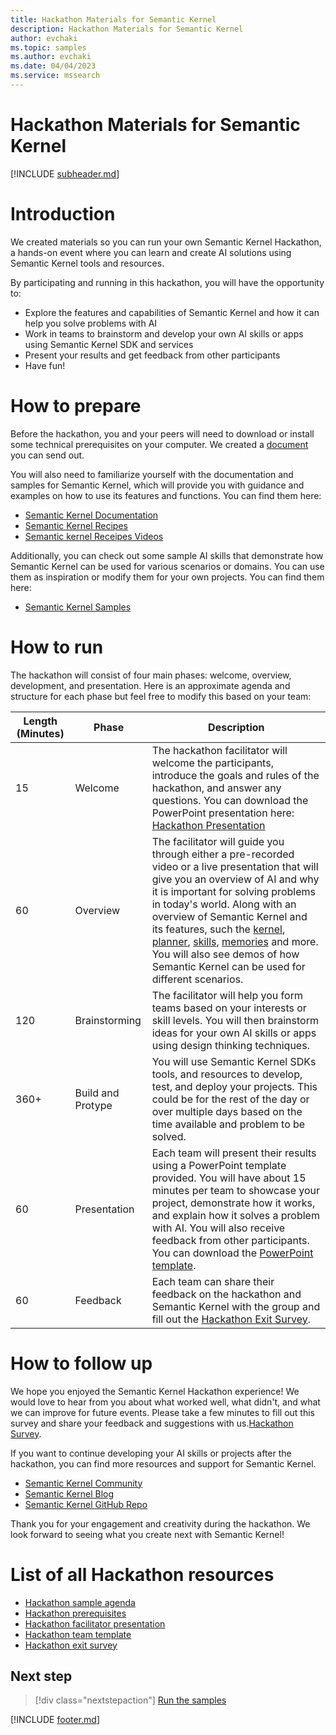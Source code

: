 ```yaml
---
title: Hackathon Materials for Semantic Kernel
description: Hackathon Materials for Semantic Kernel
author: evchaki
ms.topic: samples
ms.author: evchaki
ms.date: 04/04/2023
ms.service: mssearch
---
```

# Hackathon Materials for Semantic Kernel

[!INCLUDE [subheader.md](../includes/pat_medium.md)]


# Introduction
We created materials so you can run your own Semantic Kernel Hackathon, a hands-on event where you can learn and create AI solutions using Semantic Kernel tools and resources. 

By participating and running in this hackathon, you will have the opportunity to:

- Explore the features and capabilities of Semantic Kernel and how it can help you solve problems with AI
- Work in teams to brainstorm and develop your own AI skills or apps using Semantic Kernel SDK and services
- Present your results and get feedback from other participants 
- Have fun!


# How to prepare
Before the hackathon, you and your peers will need to download or install some technical prerequisites on your computer. We created a [document]() you can send out.

You will also need to familiarize yourself with the documentation and samples for Semantic Kernel, which will provide you with guidance and examples on how to use its features and functions. You can find them here:

- [Semantic Kernel Documentation](/semantic-kernel/)
- [Semantic Kernel Recipes](/semantic-kernel/howto/recipes)
- [Semantic kernel Receipes Videos](https://devblogs.microsoft.com/semantic-kernel/recipes/)

Additionally, you can check out some sample AI skills that demonstrate how Semantic Kernel can be used for various scenarios or domains. You can use them as inspiration or modify them for your own projects. You can find them here:

- [Semantic Kernel Samples](/semantic-kernel/samples/)


# How to run
The hackathon will consist of four main phases: welcome, overview, development, and presentation. Here is an approximate agenda and structure for each phase but feel free to modify this based on your team:

| Length (Minutes)  | Phase       | Description                                                                                                                                                                                                                                                                                                                                                                              |
| ----- | ----------- | ---------------------------------------------------------------------------------------------------------------------------------------------------------------------------------------------------------------------------------------------------------------------------------------------------------------------------------------------------------------------------------------- |
| 15  | Welcome     | The hackathon facilitator will welcome the participants, introduce the goals and rules of the hackathon, and answer any questions. You can download the PowerPoint presentation here: [Hackathon Presentation](link) |
| 60  | Overview    | The facilitator will guide you through either a pre-recorded video or a live presentation that will give you an overview of AI and why it is important for solving problems in today's world. Along with an overview of Semantic Kernel and its features, such the [kernel](/semantic-kernel/concepts-sk/kernel), [planner](/semantic-kernel/concepts-sk/planner), [skills](/semantic-kernel/concepts-sk/skills), [memories](/semantic-kernel/concepts-sk/memories) and more. You will also see demos of how Semantic Kernel can be used for different scenarios.                              |
| 120 | Brainstorming | The facilitator will help you form teams based on your interests or skill levels. You will then brainstorm ideas for your own AI skills or apps using design thinking techniques.  |
| 360+ | Build and Protype | You will use Semantic Kernel SDKs tools, and resources to develop, test, and deploy your projects. This could be for the rest of the day or over multiple days based on the time available and problem to be solved. |
| 60 | Presentation   | Each team will present their results using a PowerPoint template provided. You will have about 15 minutes per team to showcase your project, demonstrate how it works, and explain how it solves a problem with AI. You will also receive feedback from other participants. You can download the [PowerPoint template](link). |
| 60 | Feedback   | Each team can share their feedback on the hackathon and Semantic Kernel with the group and fill out the [Hackathon Exit Survey](https://aka.ms/sk/hack/feedback). |


# How to follow up
We hope you enjoyed the Semantic Kernel Hackathon experience! We would love to hear from you about what worked well, what didn't, and what we can improve for future events. Please take a few minutes to fill out this survey and share your feedback and suggestions with us.[Hackathon Survey](link).

If you want to continue developing your AI skills or projects after the hackathon, you can find more resources and support for Semantic Kernel.
 
- [Semantic Kernel Community](https://aka.ms/sk/discord)
- [Semantic Kernel Blog](https://aka.ms/sk/blog)
- [Semantic Kernel GitHub Repo](https://aka.ms/sk/repo)

Thank you for your engagement and creativity during the hackathon. We look forward to seeing what you create next with Semantic Kernel!


# List of all Hackathon resources
- [Hackathon sample agenda](https://aka.ms/sk/discord)
- [Hackathon prerequisites](https://aka.ms/sk/blog)
- [Hackathon facilitator presentation](https://aka.ms/sk/repo)
- [Hackathon team template](https://aka.ms/sk/repo)
- [Hackathon exit survey](https://aka.ms/sk/hack/feedback)


## Next step

> [!div class="nextstepaction"]
> [Run the samples](/semantic-kernel/support/samples)

[!INCLUDE [footer.md](../includes/footer.md)]
